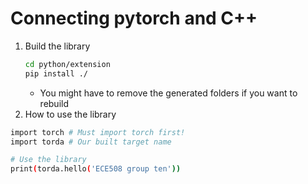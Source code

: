 # Connecting pytorch and C++
1. Build the library
    ```bash
    cd python/extension
    pip install ./
    ```
    - You might have to remove the generated folders if you want to rebuild
2. How to use the library
```bash
import torch # Must import torch first!
import torda # Our built target name

# Use the library 
print(torda.hello('ECE508 group ten'))
```